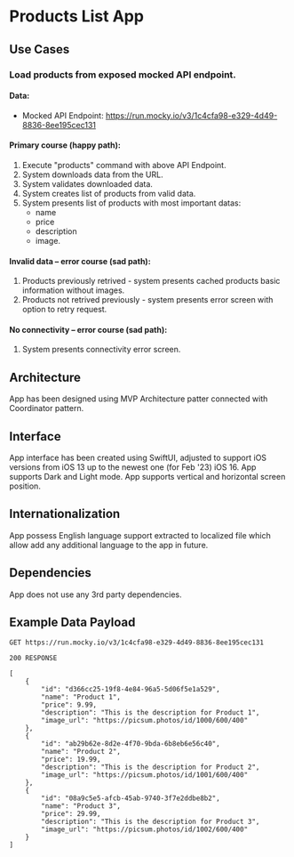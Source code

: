 # Products List App

## Use Cases

### Load products from exposed mocked API endpoint.

#### Data:
- Mocked API Endpoint: https://run.mocky.io/v3/1c4cfa98-e329-4d49-8836-8ee195cec131

#### Primary course (happy path):
1. Execute "products" command with above API Endpoint.
2. System downloads data from the URL.
3. System validates downloaded data.
4. System creates list of products from valid data.
5. System presents list of products with most important datas: 
    - name
    - price
    - description
    - image.
    
#### Invalid data – error course (sad path):
1. Products previously retrived - system presents cached products basic information without images.
2. Products not retrived previously - system presents error screen with option to retry request.

#### No connectivity – error course (sad path):
1. System presents connectivity error screen.

## Architecture

App has been designed using MVP Architecture patter connected with Coordinator pattern. 

## Interface

App interface has been created using SwiftUI, adjusted to support iOS versions from iOS 13 up to the newest one (for Feb '23) iOS 16.
App supports Dark and Light mode.
App supports vertical and horizontal screen position.

## Internationalization

App possess English language support extracted to localized file which allow add any additional language to the app in future. 

## Dependencies

App does not use any 3rd party dependencies.

## Example Data Payload

```
GET https://run.mocky.io/v3/1c4cfa98-e329-4d49-8836-8ee195cec131

200 RESPONSE

[
    {
        "id": "d366cc25-19f8-4e84-96a5-5d06f5e1a529",
        "name": "Product 1",
        "price": 9.99,
        "description": "This is the description for Product 1",
        "image_url": "https://picsum.photos/id/1000/600/400"
    },
    {
        "id": "ab29b62e-8d2e-4f70-9bda-6b8eb6e56c40",
        "name": "Product 2",
        "price": 19.99,
        "description": "This is the description for Product 2",
        "image_url": "https://picsum.photos/id/1001/600/400"
    },
    {
        "id": "08a9c5e5-afcb-45ab-9740-3f7e2ddbe8b2",
        "name": "Product 3",
        "price": 29.99,
        "description": "This is the description for Product 3",
        "image_url": "https://picsum.photos/id/1002/600/400"
    }
]
